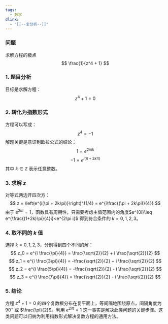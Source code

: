 ```yaml
---
tags:
  - 数学
dlink:
  - "[[--复分析--]]"
---
```

### 问题
求解方程的极点
$$
\frac{1}{z^4 + 1}
$$
### 1. 题目分析
目标是求解方程：
$$
z^4 + 1 = 0
$$
### 2. 转化为指数形式
方程可以写成：
$$
z^4 = -1
$$
解题关键是意识到欧拉公式的结论：
$$
1 = e^{2i\pi k}
$$
$$
-1 = e^{i(\pi + 2k\pi)}
$$
其中 $k \in \mathbb{Z}$ 表示任意整数。
### 3. 求解 $z$
对等式两边开四次方：
$$
z = \left(e^{i(\pi + 2k\pi)}\right)^{1/4} = e^{i\frac{(\pi + 2k\pi)}{4}}
$$
由于 $e^{2i\pi} = 1$，函数具有周期性，只需要考虑主值范围内的角度$e^{0i}\leq e^{\frac{(1+2k)\pi}{4}i}<e^{2\pi i}$
得到符合条件的 $k = 0, 1, 2, 3$。
### 4. 取不同的 $k$ 值
选择 $k = 0, 1, 2, 3$，分别得到四个不同的解：
$$
z_0 = e^{i \frac{\pi}{4}} = \frac{\sqrt{2}}{2} + i \frac{\sqrt{2}}{2}
$$
$$
z_1 = e^{i \frac{3\pi}{4}} = -\frac{\sqrt{2}}{2} + i \frac{\sqrt{2}}{2}
$$
$$
z_2 = e^{i \frac{5\pi}{4}} = -\frac{\sqrt{2}}{2} - i \frac{\sqrt{2}}{2}
$$
$$
z_3 = e^{i \frac{7\pi}{4}} = \frac{\sqrt{2}}{2} - i \frac{\sqrt{2}}{2}
$$
### 5. 结论
方程 $z^4 + 1 = 0$ 的四个复数根分布在复平面上，等间隔地围绕原点，间隔角度为 $90^\circ$ 或 $\frac{\pi}{2}$。利用 $e^{2i\pi} = 1$ 这一事实是解决此类问题的关键步骤。这类问题可以归纳为利用指数形式解决复数方程的通用方法。